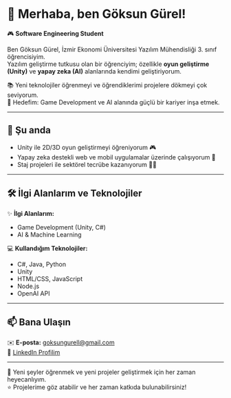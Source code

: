 # 👋 Merhaba, ben Göksun Gürel!

🎮 **Software Engineering Student**

Ben Göksun Gürel, İzmir Ekonomi Üniversitesi Yazılım Mühendisliği 3. sınıf öğrencisiyim.  
Yazılım geliştirme tutkusu olan bir öğrenciyim; özellikle **oyun geliştirme (Unity)** ve **yapay zeka (AI)** alanlarında kendimi geliştiriyorum.  

📚 Yeni teknolojiler öğrenmeyi ve öğrendiklerimi projelere dökmeyi çok seviyorum.  
🎯 Hedefim: Game Development ve AI alanında güçlü bir kariyer inşa etmek.

---

## 🚀 Şu anda

- Unity ile 2D/3D oyun geliştirmeyi öğreniyorum 🎮
- Yapay zeka destekli web ve mobil uygulamalar üzerinde çalışıyorum 🤖
- Staj projeleri ile sektörel tecrübe kazanıyorum 👩‍💻

---

## 🛠️ İlgi Alanlarım ve Teknolojiler

✨ **İlgi Alanlarım:**
- Game Development (Unity, C#)
- AI & Machine Learning

💻 **Kullandığım Teknolojiler:**
- C#, Java, Python
- Unity
- HTML/CSS, JavaScript
- Node.js
- OpenAI API

---

## 📫 Bana Ulaşın

✉️ **E-posta:** goksungurell@gmail.com  
🔗 [LinkedIn Profilim](https://www.linkedin.com/in/goksungurel/)  


---

🌱 Yeni şeyler öğrenmek ve yeni projeler geliştirmek için her zaman heyecanlıyım.  
⭐ Projelerime göz atabilir ve her zaman katkıda bulunabilirsiniz!
